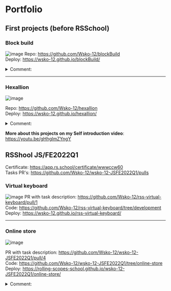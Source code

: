 # Portfolio
## First projects (before RSSchool)
### Block build
![image](https://user-images.githubusercontent.com/63554864/206157128-fd60250b-9ed9-4659-9cb2-f57f2aa14aa7.png)
Repo: https://github.com/Wsko-12/blockBuild  
Deploy: https://wsko-12.github.io/blockBuild/

<details>
<summary>Comment:</summary>
<br>
This is my first project. This is a small clone of Minecraft (build only). Project was made using Three.js lib, and hardest part was create a global light (it was made using glsl shader and calculating "light value" for every vertex on cube). 


Thus it turned out to simulate global illumination (shadow in the corners (1)) and all global light (2):
![image](https://user-images.githubusercontent.com/63554864/206159334-c482ad00-40a7-43ca-a7b5-4760f151c921.png)

It's dynamic, so if we delete cube we will see light at the tunel:
![image](https://user-images.githubusercontent.com/63554864/206159759-b8ceef65-ab27-42a3-a713-af6921046fa1.png)

Also I implemented block light (for example lava):
![image](https://user-images.githubusercontent.com/63554864/206160158-50ee924b-bd3f-414c-b111-a2b308688750.png)

Created a dynamic changes of geometry for liquid blocks
![image](https://user-images.githubusercontent.com/63554864/206160800-d674cee6-a045-42f8-96b0-3e78cc21822e.png)

And also this Minecraft "physics" of water
![image](https://user-images.githubusercontent.com/63554864/206161108-4c3e1e81-f06c-41a1-93b1-dea3cca26288.png)
![image](https://user-images.githubusercontent.com/63554864/206161271-629ffbe6-39fe-4e03-9eb5-d29cb3e7f725.png)


 It also works in reverse. So if I remove the very first block of water from which it spread, all the remaining water will "dry up":
![image](https://user-images.githubusercontent.com/63554864/206161776-6320f914-b816-4ae6-b5af-e6f9a10d1cf4.png)
![image](https://user-images.githubusercontent.com/63554864/206161967-fd889a2d-d6bf-4ff9-a1e8-ce4ed65af42b.png)


</details>

<hr />

### Hexallion
![image](https://user-images.githubusercontent.com/63554864/206843931-bb3fe522-5981-470b-b2c6-c9ca3aee6532.png)

Repo: https://github.com/Wsko-12/hexallion  
Deploy: https://wsko-12.github.io/hexallion/

<details>
<summary>Comment:</summary>
<br>
This is a digital version of a board game that I came up with when my friends and I got tired of playing Monopoly. Unfortunately multiplayer is not available yet as Heroku has blocked free plans. Here is a link for tutorial how to play.

![image](https://user-images.githubusercontent.com/63554864/206844871-fe3819c8-e76b-423d-bf06-d28ba5a70c4d.png)
</details>

**More about this projects on my Self introduction video**: https://youtu.be/gHhgImZYngY

## RSShool JS/FE2022Q1
Certificate: https://app.rs.school/certificate/wwwccw60  
Tasks PR's: https://github.com/Wsko-12/wsko-12-JSFE2022Q1/pulls  

### Virtual keyboard
![image](https://user-images.githubusercontent.com/63554864/165915113-9dcc358c-470b-4f6f-befe-75523bd1043c.png)
PR with task description: https://github.com/Wsko-12/rss-virtual-keyboard/pull/1  
Code: https://github.com/Wsko-12/rss-virtual-keyboard/tree/development  
Deploy: https://wsko-12.github.io/rss-virtual-keyboard/  

<hr />

### Online store
![image](https://user-images.githubusercontent.com/63554864/179398594-435f7f15-2031-43fd-a893-c6ed2f752f1b.png)

PR with task description: https://github.com/Wsko-12/wsko-12-JSFE2022Q1/pull/4  
Code: https://github.com/Wsko-12/wsko-12-JSFE2022Q1/tree/online-store    
Deploy: https://rolling-scopes-school.github.io/wsko-12-JSFE2022Q1/online-store/   

<details>
<summary>Comment:</summary>
<br>
No libraries are used. Especially for sliders and sorting animation 
</details>

